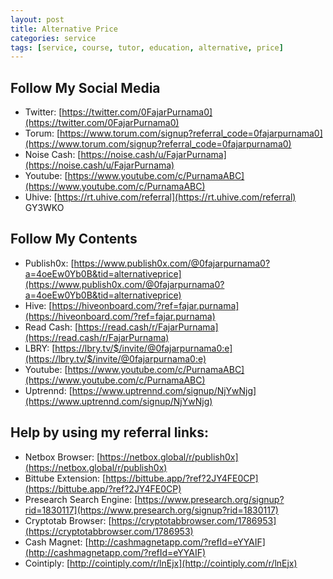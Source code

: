 ```yaml
---
layout: post
title: Alternative Price
categories: service
tags: [service, course, tutor, education, alternative, price]
---
```

## Follow My Social Media

*   Twitter: [https://twitter.com/0FajarPurnama0](https://twitter.com/0FajarPurnama0)
*   Torum: [https://www.torum.com/signup?referral_code=0fajarpurnama0](https://www.torum.com/signup?referral_code=0fajarpurnama0)
*   Noise Cash: [https://noise.cash/u/FajarPurnama](https://noise.cash/u/FajarPurnama)
*   Youtube: [https://www.youtube.com/c/PurnamaABC](https://www.youtube.com/c/PurnamaABC)
*   Uhive: [https://rt.uhive.com/referral](https://rt.uhive.com/referral) GY3WKO

## Follow My Contents

*   Publish0x: [https://www.publish0x.com/@0fajarpurnama0?a=4oeEw0Yb0B&tid=alternativeprice](https://www.publish0x.com/@0fajarpurnama0?a=4oeEw0Yb0B&tid=alternativeprice)
*   Hive: [https://hiveonboard.com/?ref=fajar.purnama](https://hiveonboard.com/?ref=fajar.purnama)
*   Read Cash: [https://read.cash/r/FajarPurnama](https://read.cash/r/FajarPurnama)
*   LBRY: [https://lbry.tv/$/invite/@0fajarpurnama0:e](https://lbry.tv/$/invite/@0fajarpurnama0:e)
*   Youtube: [https://www.youtube.com/c/PurnamaABC](https://www.youtube.com/c/PurnamaABC)
*   Uptrennd: [https://www.uptrennd.com/signup/NjYwNjg](https://www.uptrennd.com/signup/NjYwNjg)

## Help by using my referral links:

*   Netbox Browser: [https://netbox.global/r/publish0x](https://netbox.global/r/publish0x)
*   Bittube Extension: [https://bittube.app/?ref?2JY4FE0CP](https://bittube.app/?ref?2JY4FE0CP)
*   Presearch Search Engine: [https://www.presearch.org/signup?rid=1830117](https://www.presearch.org/signup?rid=1830117)
*   Cryptotab Browser: [https://cryptotabbrowser.com/1786953](https://cryptotabbrowser.com/1786953)
*   Cash Magnet: [http://cashmagnetapp.com/?refId=eYYAIF](http://cashmagnetapp.com/?refId=eYYAIF)
*   Cointiply: [http://cointiply.com/r/lnEjx](http://cointiply.com/r/lnEjx)